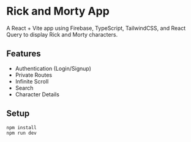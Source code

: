 # Rick and Morty App

A React + Vite app using Firebase, TypeScript, TailwindCSS, and React Query to display Rick and Morty characters.

## Features

- Authentication (Login/Signup)
- Private Routes
- Infinite Scroll
- Search
- Character Details

## Setup

```bash
npm install
npm run dev
```
